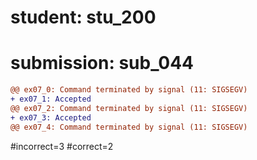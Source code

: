 # student: stu_200
# submission: sub_044

```diff
@@ ex07_0: Command terminated by signal (11: SIGSEGV)
+ ex07_1: Accepted
@@ ex07_2: Command terminated by signal (11: SIGSEGV)
+ ex07_3: Accepted
@@ ex07_4: Command terminated by signal (11: SIGSEGV)
```
#incorrect=3
#correct=2

